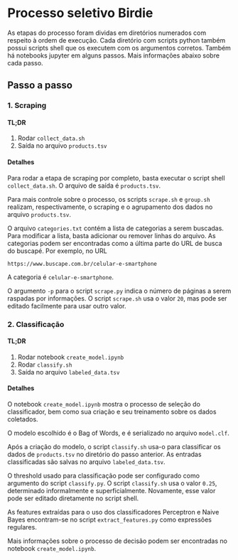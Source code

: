 # Processo seletivo Birdie
As etapas do processo foram dividas em diretórios
numerados com respeito à ordem de execução.
Cada diretório com scripts python também possui
scripts shell que os executem com os argumentos corretos.
Também há notebooks jupyter em alguns passos.
Mais informações abaixo sobre cada passo.
## Passo a passo
### 1. Scraping
#### TL;DR
1. Rodar `collect_data.sh`
2. Saída no arquivo `products.tsv`

#### Detalhes
Para rodar a etapa de scraping por completo, basta executar o script shell `collect_data.sh`.
O arquivo de saída é `products.tsv`.

Para mais controle sobre o processo, os scripts `scrape.sh` e `group.sh` realizam, respectivamente, o scraping e o agrupamento dos dados no arquivo `products.tsv`.

O arquivo `categories.txt` contém a lista de categorias a serem buscadas. Para modificar a lista, basta adicionar ou remover linhas do arquivo. As categorias podem ser encontradas como a última parte do URL de busca do buscapé.
Por exemplo, no URL

    https://www.buscape.com.br/celular-e-smartphone
A categoria é `celular-e-smartphone`.

O argumento `-p` para o script `scrape.py` indica o número de páginas a serem raspadas por informações.
O script `scrape.sh` usa o valor `20`, mas pode ser editado facilmente para usar outro valor.

### 2. Classificação
#### TL;DR
1. Rodar notebook `create_model.ipynb`
2. Rodar `classify.sh`
3. Saída no arquivo `labeled_data.tsv`

#### Detalhes
O notebook `create_model.ipynb` mostra o processo de seleção do classificador,
bem como sua criação e seu treinamento sobre os dados coletados.

O modelo escolhido é o Bag of Words, e é serializado no arquivo `model.clf`.

Após a criação do modelo, o script `classify.sh` usa-o para classificar os dados de `products.tsv` no diretório do passo anterior. As entradas classificadas são salvas no arquivo `labeled_data.tsv`.

O threshold usado para classificação pode ser configurado como argumento do script `classify.py`. O script `classify.sh` usa o valor `0.25`, determinado informalmente e superficialmente. Novamente, esse valor pode ser editado diretamente no script shell.

As features extraídas para o uso dos classificadores Perceptron e Naive Bayes encontram-se no script `extract_features.py` como expressões regulares.

Mais informações sobre o processo de decisão podem ser encontradas no notebook `create_model.ipynb`.
